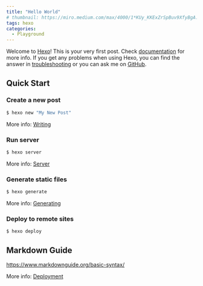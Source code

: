 ```yaml
---
title: "Hello World"
# thumbnail: https://miro.medium.com/max/4000/1*KUy_KKExZrSpBuv9XfyBgA.png
tags: hexo
categories:
  - Playground
---
```


Welcome to [Hexo](https://hexo.io/)! This is your very first post. Check [documentation](https://hexo.io/docs/) for more info. If you get any problems when using Hexo, you can find the answer in [troubleshooting](https://hexo.io/docs/troubleshooting.html) or you can ask me on [GitHub](https://github.com/hexojs/hexo/issues).

<!-- more -->

## Quick Start

### Create a new post

```bash
$ hexo new "My New Post"
```

More info: [Writing](https://hexo.io/docs/writing.html)

### Run server

```bash
$ hexo server
```

More info: [Server](https://hexo.io/docs/server.html)

### Generate static files

```bash
$ hexo generate
```

More info: [Generating](https://hexo.io/docs/generating.html)

### Deploy to remote sites

```bash
$ hexo deploy
```

## Markdown Guide

https://www.markdownguide.org/basic-syntax/

More info: [Deployment](https://hexo.io/docs/one-command-deployment.html)
